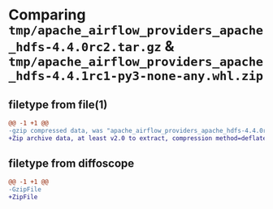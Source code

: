 # Comparing `tmp/apache_airflow_providers_apache_hdfs-4.4.0rc2.tar.gz` & `tmp/apache_airflow_providers_apache_hdfs-4.4.1rc1-py3-none-any.whl.zip`

## filetype from file(1)

```diff
@@ -1 +1 @@
-gzip compressed data, was "apache_airflow_providers_apache_hdfs-4.4.0rc2.tar", last modified: Tue Apr 30 11:13:10 2024, max compression
+Zip archive data, at least v2.0 to extract, compression method=deflate
```

## filetype from diffoscope

```diff
@@ -1 +1 @@
-GzipFile
+ZipFile
```

